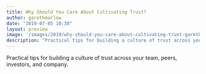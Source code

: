 ```yaml
---
title: Why Should You Care About Cultivating Trust?
author: garethmarlow
date: "2019-07-05 10:30"
layout: preview
image: '/images/2019/why-should-you-care-about-cultivating-trust-gareth-marlow.jpg'
description: "Practical tips for building a culture of trust across your team, peers, investors, and company."
---
```


Practical tips for building a culture of trust across your team, peers, investors, and company.
